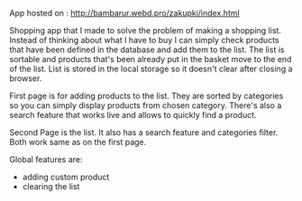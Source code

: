 App hosted on : http://bambarur.webd.pro/zakupki/index.html

Shopping app that I made to solve the problem of making a shopping list. Instead of thinking about what I have to buy I can simply check products that have been defined in the database and add them to the list. The list is sortable and products that's been already put in the basket move to the end of the list. List is stored in the local storage so it doesn't clear after closing a browser.

First page is for adding products to the list. They are sorted by categories so you can simply display products from chosen category. There's also a search feature that works live and allows to quickly find a product.

Second Page is the list. It also has a search feature and categories filter. Both work same as on the first page.

Global features are: 

- adding custom product
- clearing the list


